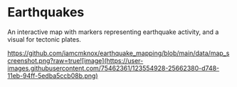 # Earthquakes

An interactive map with markers representing earthquake activity, and a visual for tectonic plates.

https://github.com/iamcmknox/earthquake_mapping/blob/main/data/map_screenshot.png?raw=true![image](https://user-images.githubusercontent.com/75462361/123554928-25662380-d748-11eb-94ff-5edba5ccb08b.png)
